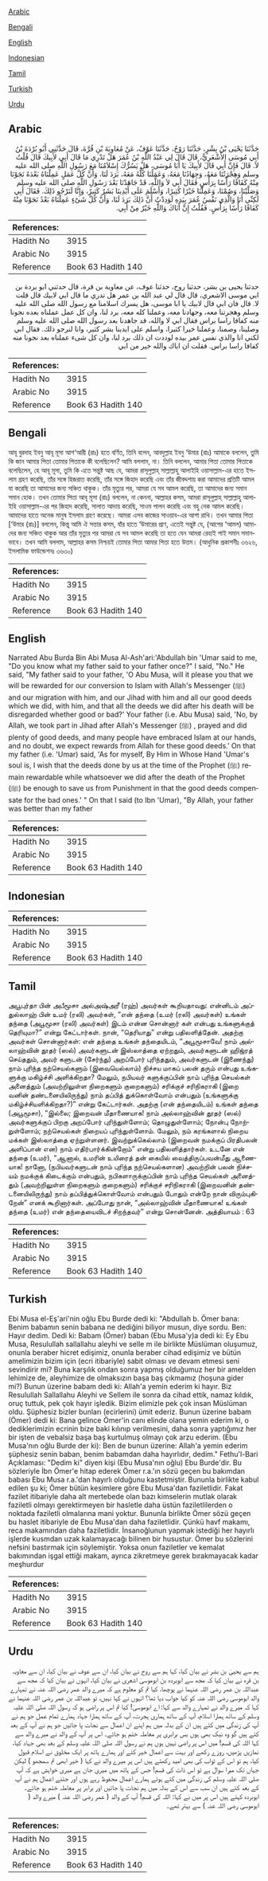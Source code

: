[Arabic](#arabic)

[Bengali](#bengali)

[English](#english)

[Indonesian](#indonesian)

[Tamil](#tamil)

[Turkish](#turkish)

[Urdu](#urdu)

## Arabic


<div dir="rtl" lang="ar" style={{fontSize:'larger',backgroundColor:'#f8f9fa',padding:20}}>
حَدَّثَنَا يَحْيَى بْنُ بِشْرٍ، حَدَّثَنَا رَوْحٌ، حَدَّثَنَا عَوْفٌ، عَنْ مُعَاوِيَةَ بْنِ قُرَّةَ، قَالَ حَدَّثَنِي أَبُو بُرْدَةَ بْنُ أَبِي مُوسَى الأَشْعَرِيُّ، قَالَ قَالَ لِي عَبْدُ اللَّهِ بْنُ عُمَرَ هَلْ تَدْرِي مَا قَالَ أَبِي لأَبِيكَ قَالَ قُلْتُ لاَ‏.‏ قَالَ فَإِنَّ أَبِي قَالَ لأَبِيكَ يَا أَبَا مُوسَى، هَلْ يَسُرُّكَ إِسْلاَمُنَا مَعَ رَسُولِ اللَّهِ صلى الله عليه وسلم وَهِجْرَتُنَا مَعَهُ، وَجِهَادُنَا مَعَهُ، وَعَمَلُنَا كُلُّهُ مَعَهُ، بَرَدَ لَنَا، وَأَنَّ كُلَّ عَمَلٍ عَمِلْنَاهُ بَعْدَهُ نَجَوْنَا مِنْهُ كَفَافًا رَأْسًا بِرَأْسٍ فَقَالَ أَبِي لاَ وَاللَّهِ، قَدْ جَاهَدْنَا بَعْدَ رَسُولِ اللَّهِ صلى الله عليه وسلم وَصَلَّيْنَا، وَصُمْنَا، وَعَمِلْنَا خَيْرًا كَثِيرًا، وَأَسْلَمَ عَلَى أَيْدِينَا بَشَرٌ كَثِيرٌ، وَإِنَّا لَنَرْجُو ذَلِكَ‏.‏ فَقَالَ أَبِي لَكِنِّي أَنَا وَالَّذِي نَفْسُ عُمَرَ بِيَدِهِ لَوَدِدْتُ أَنَّ ذَلِكَ بَرَدَ لَنَا، وَأَنَّ كُلَّ شَىْءٍ عَمِلْنَاهُ بَعْدُ نَجَوْنَا مِنْهُ كَفَافًا رَأْسًا بِرَأْسٍ‏.‏ فَقُلْتُ إِنَّ أَبَاكَ وَاللَّهِ خَيْرٌ مِنْ أَبِي‏.‏
</div>
<div style={{backgroundColor:'#f8f9fa',padding:20, marginBottom: 10}}><table> <thead> <tr> <th>References:</th> <th></th> </tr> </thead> <tbody><tr><td>Hadith No</td><td>3915</td></tr><tr><td>Arabic No</td><td>3915</td></tr><tr><td>Reference</td><td>Book 63 Hadith 140</td></tr></tbody></table></div>


<div dir="rtl" lang="ar" style={{fontSize:'larger',backgroundColor:'#f8f9fa',padding:20}}>
حدثنا يحيى بن بشر، حدثنا روح، حدثنا عوف، عن معاوية بن قرة، قال حدثني ابو بردة بن ابي موسى الاشعري، قال قال لي عبد الله بن عمر هل تدري ما قال ابي لابيك قال قلت لا. قال فان ابي قال لابيك يا ابا موسى، هل يسرك اسلامنا مع رسول الله صلى الله عليه وسلم وهجرتنا معه، وجهادنا معه، وعملنا كله معه، برد لنا، وان كل عمل عملناه بعده نجونا منه كفافا راسا براس فقال ابي لا والله، قد جاهدنا بعد رسول الله صلى الله عليه وسلم وصلينا، وصمنا، وعملنا خيرا كثيرا، واسلم على ايدينا بشر كثير، وانا لنرجو ذلك. فقال ابي لكني انا والذي نفس عمر بيده لوددت ان ذلك برد لنا، وان كل شىء عملناه بعد نجونا منه كفافا راسا براس. فقلت ان اباك والله خير من ابي
</div>
<div style={{backgroundColor:'#f8f9fa',padding:20, marginBottom: 10}}><table> <thead> <tr> <th>References:</th> <th></th> </tr> </thead> <tbody><tr><td>Hadith No</td><td>3915</td></tr><tr><td>Arabic No</td><td>3915</td></tr><tr><td>Reference</td><td>Book 63 Hadith 140</td></tr></tbody></table></div>

## Bengali


<div dir="ltr" lang="bn" style={{fontSize:'larger',backgroundColor:'#f8f9fa',padding:20}}>
আবূ বুরদাহ ইবনু আবূ মূসা আশ‘আরী (রাঃ) হতে বর্ণিত, তিনি বলেন, আবদুল্লাহ ইবনু ‘উমার (রাঃ) আমাকে বললেন, তুমি কি জান আমার পিতা তোমার পিতাকে কী বলেছিলেন? আমি বললাম, না। তিনি বললেন, আমার পিতা তোমার পিতাকে বলেছিলেন, হে আবূ মূসা, তুমি কি এতে সন্তুষ্ট আছ যে, আমরা রাসূলুল্লাহ্ সাল্লাল্লাহু আলাইহি ওয়াসাল্লাম-এর হাতে ইসলাম গ্রহণ করেছি, তাঁর সঙ্গে হিজরাত করেছি, তাঁর সঙ্গে জিহাদ করেছি এবং তাঁর জীবদ্দশায় করা আমাদের প্রতিটি আমল যা করেছি তা আমাদের জন্য সঞ্চিত থাকুক। তাঁর মৃত্যুর পর, আমরা যে সব আমল করেছি, তা আমাদের জন্য সমান সমান হোক। তখন তোমার পিতা আবূ মূসা (রাঃ) বললেন, না কেননা, আল্লাহর কসম, আমরা রাসূলুল্লাহ্ সাল্লাল্লাহু আলাইহি ওয়াসাল্লাম-এর পর জিহাদ করেছি, সালাত আদায় করেছি, সাওম পালন করেছি এবং বহু নেক আমল করেছি। আমাদের হাতে অনেক মানুষ ইসলাম গ্রহণ করেছে। আমরা এসব কাজের সাওয়াব-এর আশা রাখি। তখন আমার পিতা [‘উমার (রাঃ)] বললেন, কিন্তু আমি ঐ সত্তার কসম, যাঁর হাতে ‘উমারের প্রাণ, এতেই সন্তুষ্ট যে, (আগের ‘আমল) আমাদের জন্য সঞ্চিত থাকুক আর তাঁর মৃত্যুর পর আমরা যে সব আমল করেছি তা হতে যেন আমরা রেহাই পাই সমান সমানভাবে। তখন আমি বললাম, আল্লাহর কসম নিশ্চয়ই তোমার পিতা আমার পিতা হতে উত্তম। (আধুনিক প্রকাশনীঃ ৩৬২৬, ইসলামিক ফাউন্ডেশনঃ ৩৬৩০)
</div>
<div style={{backgroundColor:'#f8f9fa',padding:20, marginBottom: 10}}><table> <thead> <tr> <th>References:</th> <th></th> </tr> </thead> <tbody><tr><td>Hadith No</td><td>3915</td></tr><tr><td>Arabic No</td><td>3915</td></tr><tr><td>Reference</td><td>Book 63 Hadith 140</td></tr></tbody></table></div>

## English


<div dir="ltr" lang="en" style={{fontSize:'larger',backgroundColor:'#f8f9fa',padding:20}}>
Narrated Abu Burda Bin Abi Musa Al-Ash'ari:'Abdullah bin 'Umar said to me, "Do you know what my father said to your father once?" I said, "No." He said, "My father said to your father, 'O Abu Musa, will it please you that we will be rewarded for our conversion to Islam with Allah's Messenger (ﷺ) and our migration with him, and our Jihad with him and all our good deeds which we did, with him, and that all the deeds we did after his death will be disregarded whether good or bad?' Your father (i.e. Abu Musa) said, 'No, by Allah, we took part in Jihad after Allah's Messenger (ﷺ) , prayed and did plenty of good deeds, and many people have embraced Islam at our hands, and no doubt, we expect rewards from Allah for these good deeds.' On that my father (i.e. 'Umar) said, 'As for myself, By Him in Whose Hand 'Umar's soul is, I wish that the deeds done by us at the time of the Prophet (ﷺ) remain rewardable while whatsoever we did after the death of the Prophet (ﷺ) be enough to save us from Punishment in that the good deeds compensate for the bad ones.' " On that I said (to Ibn 'Umar), "By Allah, your father was better than my father
</div>
<div style={{backgroundColor:'#f8f9fa',padding:20, marginBottom: 10}}><table> <thead> <tr> <th>References:</th> <th></th> </tr> </thead> <tbody><tr><td>Hadith No</td><td>3915</td></tr><tr><td>Arabic No</td><td>3915</td></tr><tr><td>Reference</td><td>Book 63 Hadith 140</td></tr></tbody></table></div>

## Indonesian


<div dir="ltr" lang="id" style={{fontSize:'larger',backgroundColor:'#f8f9fa',padding:20}}>

</div>
<div style={{backgroundColor:'#f8f9fa',padding:20, marginBottom: 10}}><table> <thead> <tr> <th>References:</th> <th></th> </tr> </thead> <tbody><tr><td>Hadith No</td><td>3915</td></tr><tr><td>Arabic No</td><td>3915</td></tr><tr><td>Reference</td><td>Book 63 Hadith 140</td></tr></tbody></table></div>

## Tamil


<div dir="ltr" lang="ta" style={{fontSize:'larger',backgroundColor:'#f8f9fa',padding:20}}>
அபூபுர்தா பின் அபீமூசா அல்அஷ்அரீ (ரஹ்) அவர்கள் கூறியதாவது: என்னிடம் அப்துல்லாஹ் பின் உமர் (ரலி) அவர்கள், “என் தந்தை (உமர் (ரலி) அவர்கள்) உங்கள் தந்தை (அபூமூசா (ரலி) அவர்கள்) இடம் என்ன சொன்னார் கள் என்பது உங்களுக்குத் தெரியுமா?” என்று கேட்டார்கள். நான், “தெரியாது” என்று பதிலளித்தேன். அதற்கு அவர்கள் சொன்னார்கள்: என் தந்தை உங்கள் தந்தையிடம், “அபூமூசாவே! நாம் அல்லாஹ்வின் தூதர் (ஸல்) அவர்களுடன் இஸ்லாத்தை ஏற்றதும், அவர்களுடன் ஹிஜ்ரத் செய்ததும், அவர் களுடன் (சேர்ந்து) அறப்போர் புரிந்ததும், அவர்களுடன் (இணைந்து) நாம் புரிந்த நற்செயல்களும் (இவையெல்லாம்) நிச்சய மாகப் பலன் தரும் என்பது உங்களுக்கு மகிழ்ச்சி அளிக்கிறதா? மேலும், நபியவர் களுக்குப்பின் நாம் புரிந்த செயல்கள் அனைத்தும் (அவற்றிலுள்ள நிறைகளும் குறைகளும்) சரிக்குச் சரிநிகராகி (இறை வனின் தண்டனையிலிருந்து) நாம் தப்பித் துக்கொள்வோம் என்பதும் (உங்களுக்கு மகிழ்ச்சியளிக்கிறதா?)” என்று கேட்டார்கள். அதற்கு (என் தந்தையிடம்) உங்கள் தந்தை (அபூமூசா), “இல்லை; இறைவன் மீதாணையாக! நாம் அல்லாஹ்வின் தூதர் (ஸல்) அவர்களுக்குப் பிறகு அறப்போர் புரிந்துள்ளோம்; தொழுதுள்ளோம்; நோன்பு நோற்றுள்ளோம்; நற்செயல்கள் நிறையப் புரிந்துள்ளோம். மேலும், நம் கரங்களால் நிறைய மக்கள் இஸ்லாத்தை ஏற்றுள்ளனர். இவற்றுக்கெல்லாம் (இறைவன் நமக்குப் பிரதிபலன் அளிப்பான் என) நாம் எதிர்பார்க்கின்றோம்” என்று பதிலளித்தார்கள். உடனே என் தந்தை (உமர்), “ஆனால், உமரின் உயிரைத் தன் கையில் வைத்திருப்பவன்மீது ஆணையாக! நானோ, (நபியவர்களுடன் நாம் புரிந்த நற்செயல்களான) அவற்றின் பலன் நிச்சயம் நமக்குக் கிடைக்கும் என்பதும், நபிகளாருக்குப்பின் நாம் புரிந்த செயல்கள் அனைத்தும் (அவற்றிலுள்ள நிறைகளும் குறைகளும்) சரிக்குச் சரிநிகராகி (இறைவனின் தண்டனையிலிருந்து) நாம் தப்பித்துக்கொள்வோம் என்பதும் போதும் என்றே நான் விரும்புகிறேன்” எனக் கூறினார்கள். அப்போது நான், “அல்லாஹ்வின் மீதாணையாக! உங்கள் தந்தை (உமர்) என் தந்தையைவிடச் சிறந்தவர்” என்று சொன்னேன். அத்தியாயம் : 63
</div>
<div style={{backgroundColor:'#f8f9fa',padding:20, marginBottom: 10}}><table> <thead> <tr> <th>References:</th> <th></th> </tr> </thead> <tbody><tr><td>Hadith No</td><td>3915</td></tr><tr><td>Arabic No</td><td>3915</td></tr><tr><td>Reference</td><td>Book 63 Hadith 140</td></tr></tbody></table></div>

## Turkish


<div dir="ltr" lang="tr" style={{fontSize:'larger',backgroundColor:'#f8f9fa',padding:20}}>
Ebi Musa el-Eş'ari'nin oğlu Ebu Burde dedi ki: "Abdullah b. Ömer bana: Benim babamın senin babana ne dediğini biliyor musun, diye sordu. Ben: Hayır dedim. Dedi ki: Babam (Ömer) baban (Ebu Musa'y)a dedi ki: Ey Ebu Musa, Resulullah sallallahu aleyhi ve selle m ile birlikte Müslüman oluşumuz, onunla beraber hicret edişimiz, onunla beraber cihad edişimiz ve bütün amelimizin bizim için (ecri itibariyle) sabit olması ve devam etmesi seni sevindirir mi? Buna karşılık ondan sonra yapmış olduğumuz her bir amelden lehimize de, aleyhimize de olmaksızın başa baş çıkmamız (hoşuna gider mi?) Bunun üzerine babam dedi ki: Allah'a yemin ederim ki hayır. Biz Resulullah Sallallahu Aleyhi ve Sellem ile sonra da cihad ettik, namaz kıldık, oruç tuttuk, pek çok hayır işledik. Bizim elimizle pek çok insan Müslüman oldu. Şüphesiz bizler bunları (ecirlerini) ümit ederiz. Bunun üzerine babam (Ömer) dedi ki: Bana gelince Ömer'in canı elinde olana yemin ederim ki, o dediklerimizin ecrinin bize baki kılınıp verilmesini, daha sonra yaptığımız her bir işten de vebalsiz başa baş kurtulmuş olmayı çok arzu ederim. (Ebu Musa'nın oğlu Burde der ki): Ben de bunun üzerine: Allah'a yemin ederim şüphesiz senin baban, benim babamdan daha hayırlıdır, dedim." Fethu'l-Bari Açıklaması: "Dedim ki" diyen kişi (Ebu Musa'nın oğlu) Ebu Burde'dir. Bu sözleriyle İbn Ömer'e hitap ederek Ömer r.a.'ın sözü geçen bu bakımdan babası Ebu Musa r.a.'dan hayırlı olduğunu kastetmiştir. Bununla birlikte kabul edilen şu ki; Ömer bütün kesimlere göre Ebu Musa'dan faziletlidir. Fakat fazilet itibariyle daha alt mertebede olan bazı kimselerin mutlak olarak faziletli olmayı gerektirmeyen bir hasletle daha üstün faziletlilerden o noktada faziletli olmalarına mani yoktur. Bununla birlikte Ömer sözü geçen bu haslet itibariyle de Ebu Musa'dan daha faziletlidir. Çünkü havf makamı, reca makamından daha faziletlidir. İnsanoğlunun yapmak istediği her hayırlı işlerde kusmdan uzak kalamayacağı bilinen bir husustur. Ömer bu sözlerini nefsini bastırmak için söylemiştir. Yoksa onun faziletler ve kemalat bakımından işgal ettiği makam, ayrıca zikretmeye gerek bırakmayacak kadar meşhurdur
</div>
<div style={{backgroundColor:'#f8f9fa',padding:20, marginBottom: 10}}><table> <thead> <tr> <th>References:</th> <th></th> </tr> </thead> <tbody><tr><td>Hadith No</td><td>3915</td></tr><tr><td>Arabic No</td><td>3915</td></tr><tr><td>Reference</td><td>Book 63 Hadith 140</td></tr></tbody></table></div>

## Urdu


<div dir="rtl" lang="ur" style={{fontSize:'larger',backgroundColor:'#f8f9fa',padding:20}}>
ہم سے یحییٰ بن بشر نے بیان کیا، کہا ہم سے روح نے بیان کیا، ان سے عوف نے بیان کیا، ان سے معاویہ بن قرہ نے بیان کیا کہ مجھ سے ابوبردہ بن ابوموسیٰ اشعری نے بیان کیا، انہوں نے بیان کیا کہ مجھ سے عبداللہ بن عمر رضی اللہ عنہما نے پوچھا، کیا تم کو معلوم ہے کہ میرے والد عمر رضی اللہ عنہ نے تمہارے والد ابوموسیٰ رضی اللہ عنہ کو کیا جواب دیا تھا؟ انہوں نے کہا نہیں، تو عبداللہ بن عمر رضی اللہ عنہما نے کہا کہ میرے والد نے تمہارے والد سے کہا: اے ابوموسیٰ! کیا تم اس پر راضی ہو کہ رسول اللہ صلی اللہ علیہ وسلم کے ساتھ ہمارا اسلام، آپ کے ساتھ ہماری ہجرت، آپ کے ساتھ ہمارا جہاد ہمارے تمام عمل جو ہم نے آپ کی زندگی میں کئے ہیں ان کے بدلہ میں ہم اپنے ان اعمال سے نجات پا جائیں جو ہم نے آپ کے بعد کئے ہیں گو وہ نیک بھی ہوں بس برابری پر معاملہ ختم ہو جائے۔ اس پر آپ کے والد نے میرے والد سے کہا اللہ کی قسم! میں اس پر راضی نہیں ہوں ہم نے رسول اللہ صلی اللہ علیہ وسلم کے بعد بھی جہاد کیا، نمازیں پڑھیں، روزے رکھے اور بہت سے اعمال خیر کئے اور ہمارے ہاتھ پر ایک مخلوق نے اسلام قبول کیا، ہم تو اس کے ثواب کی بھی امید رکھتے ہیں اس پر میرے والد نے کہا ( خیر ابھی تم سمجھو ) لیکن جہاں تک میرا سوال ہے تو اس ذات کی قسم! جس کے ہاتھ میں میری جان ہے میری خواہش ہے کہ آپ صلی اللہ علیہ وسلم کی زندگی میں کئے ہوئے ہمارے اعمال محفوظ رہے ہوں اور جتنے اعمال ہم نے آپ کے بعد کئے ہیں ان سب سے اس کے بدلہ میں ہم نجات پا جائیں اور برابر پر معاملہ ختم ہو جائے۔ ابوبردہ کہتے ہیں اس پر میں نے کہا: اللہ کی قسم! آپ کے والد ( عمر رضی اللہ عنہ ) میرے والد ( ابوموسیٰ رضی اللہ عنہ ) سے بہتر تھے۔
</div>
<div style={{backgroundColor:'#f8f9fa',padding:20, marginBottom: 10}}><table> <thead> <tr> <th>References:</th> <th></th> </tr> </thead> <tbody><tr><td>Hadith No</td><td>3915</td></tr><tr><td>Arabic No</td><td>3915</td></tr><tr><td>Reference</td><td>Book 63 Hadith 140</td></tr></tbody></table></div>